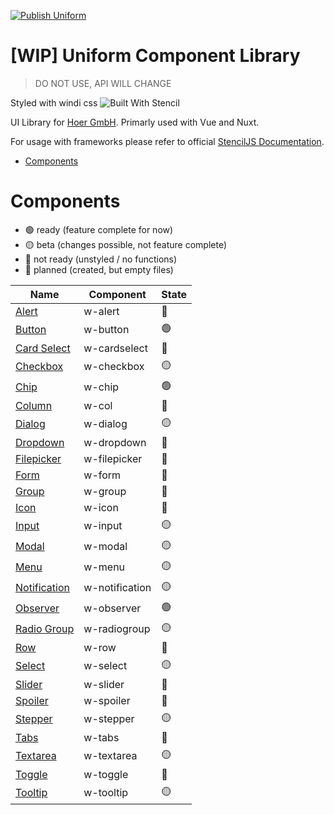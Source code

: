 [![Publish Uniform](https://github.com/dieUrbans/uniform/actions/workflows/npm-publish.yml/badge.svg?branch=master)](https://github.com/dieUrbans/uniform/actions/workflows/npm-publish.yml)

# [WIP] Uniform Component Library

> DO NOT USE, API WILL CHANGE

Styled with windi css
![Built With Stencil](https://img.shields.io/badge/-Built%20With%20Stencil-16161d.svg?logo=data%3Aimage%2Fsvg%2Bxml%3Bbase64%2CPD94bWwgdmVyc2lvbj0iMS4wIiBlbmNvZGluZz0idXRmLTgiPz4KPCEtLSBHZW5lcmF0b3I6IEFkb2JlIElsbHVzdHJhdG9yIDE5LjIuMSwgU1ZHIEV4cG9ydCBQbHVnLUluIC4gU1ZHIFZlcnNpb246IDYuMDAgQnVpbGQgMCkgIC0tPgo8c3ZnIHZlcnNpb249IjEuMSIgaWQ9IkxheWVyXzEiIHhtbG5zPSJodHRwOi8vd3d3LnczLm9yZy8yMDAwL3N2ZyIgeG1sbnM6eGxpbms9Imh0dHA6Ly93d3cudzMub3JnLzE5OTkveGxpbmsiIHg9IjBweCIgeT0iMHB4IgoJIHZpZXdCb3g9IjAgMCA1MTIgNTEyIiBzdHlsZT0iZW5hYmxlLWJhY2tncm91bmQ6bmV3IDAgMCA1MTIgNTEyOyIgeG1sOnNwYWNlPSJwcmVzZXJ2ZSI%2BCjxzdHlsZSB0eXBlPSJ0ZXh0L2NzcyI%2BCgkuc3Qwe2ZpbGw6I0ZGRkZGRjt9Cjwvc3R5bGU%2BCjxwYXRoIGNsYXNzPSJzdDAiIGQ9Ik00MjQuNywzNzMuOWMwLDM3LjYtNTUuMSw2OC42LTkyLjcsNjguNkgxODAuNGMtMzcuOSwwLTkyLjctMzAuNy05Mi43LTY4LjZ2LTMuNmgzMzYuOVYzNzMuOXoiLz4KPHBhdGggY2xhc3M9InN0MCIgZD0iTTQyNC43LDI5Mi4xSDE4MC40Yy0zNy42LDAtOTIuNy0zMS05Mi43LTY4LjZ2LTMuNkgzMzJjMzcuNiwwLDkyLjcsMzEsOTIuNyw2OC42VjI5Mi4xeiIvPgo8cGF0aCBjbGFzcz0ic3QwIiBkPSJNNDI0LjcsMTQxLjdIODcuN3YtMy42YzAtMzcuNiw1NC44LTY4LjYsOTIuNy02OC42SDMzMmMzNy45LDAsOTIuNywzMC43LDkyLjcsNjguNlYxNDEuN3oiLz4KPC9zdmc%2BCg%3D%3D&colorA=16161d&style=flat-square)

UI Library for [Hoer GmbH](https://hoer-electronic.de/en/). Primarly used with Vue and Nuxt.

For usage with frameworks please refer to official [StencilJS Documentation](https://stenciljs.com/docs/overview).

- [Components](#components)

# Components

<a name="components"></a>

- 🟢 ready (feature complete for now)
- 🟡 beta (changes possible, not feature complete)
- 🔴 not ready (unstyled / no functions)
- 🔵 planned (created, but empty files)

| Name                                                                                           | Component      | State |
| ---------------------------------------------------------------------------------------------- | -------------- | ----- |
| [Alert](https://github.com/dieUrbans/uniform/tree/master/src/components/w-alert)               | w-alert        | 🔵    |
| [Button](https://github.com/dieUrbans/uniform/tree/master/src/components/w-button)             | w-button       | 🟢    |
| [Card Select](https://github.com/dieUrbans/uniform/tree/master/src/components/w-cardselect)    | w-cardselect   | 🔵    |
| [Checkbox](https://github.com/dieUrbans/uniform/tree/master/src/components/w-checkbox)         | w-checkbox     | 🟡    |
| [Chip](https://github.com/dieUrbans/uniform/tree/master/src/components/w-chip)                 | w-chip         | 🟢    |
| [Column](https://github.com/dieUrbans/uniform/tree/master/src/components/w-col)                | w-col          | 🔵    |
| [Dialog](https://github.com/dieUrbans/uniform/tree/master/src/components/w-dialog)             | w-dialog       | 🟡    |
| [Dropdown](https://github.com/dieUrbans/uniform/tree/master/src/components/w-dropdown)         | w-dropdown     | 🔵    |
| [Filepicker](https://github.com/dieUrbans/uniform/tree/master/src/components/w-filepicker)     | w-filepicker   | 🔵    |
| [Form](https://github.com/dieUrbans/uniform/tree/master/src/components/w-form)                 | w-form         | 🔵    |
| [Group](https://github.com/dieUrbans/uniform/tree/master/src/components/w-group)               | w-group        | 🔵    |
| [Icon](https://github.com/dieUrbans/uniform/tree/master/src/components/w-icon)                 | w-icon         | 🔵    |
| [Input](https://github.com/dieUrbans/uniform/tree/master/src/components/w-input)               | w-input        | 🟡    |
| [Modal](https://github.com/dieUrbans/uniform/tree/master/src/components/w-modal)               | w-modal        | 🟡    |
| [Menu](https://github.com/dieUrbans/uniform/tree/master/src/components/w-menu)                 | w-menu         | 🟡    |
| [Notification](https://github.com/dieUrbans/uniform/tree/master/src/components/w-notification) | w-notification | 🟡    |
| [Observer](https://github.com/dieUrbans/uniform/tree/master/src/components/w-observer)         | w-observer     | 🟢    |
| [Radio Group](https://github.com/dieUrbans/uniform/tree/master/src/components/w-radiogroup)    | w-radiogroup   | 🟡    |
| [Row](https://github.com/dieUrbans/uniform/tree/master/src/components/w-row)                   | w-row          | 🔵    |
| [Select](https://github.com/dieUrbans/uniform/tree/master/src/components/w-select)             | w-select       | 🟡    |
| [Slider](https://github.com/dieUrbans/uniform/tree/master/src/components/w-slider)             | w-slider       | 🔵    |
| [Spoiler](https://github.com/dieUrbans/uniform/tree/master/src/components/w-spoiler)           | w-spoiler      | 🔵    |
| [Stepper](https://github.com/dieUrbans/uniform/tree/master/src/components/w-stepper)           | w-stepper      | 🟡    |
| [Tabs](https://github.com/dieUrbans/uniform/tree/master/src/components/w-tabs)                 | w-tabs         | 🔵    |
| [Textarea](https://github.com/dieUrbans/uniform/tree/master/src/components/w-textarea)         | w-textarea     | 🟡    |
| [Toggle](https://github.com/dieUrbans/uniform/tree/master/src/components/w-toggle)             | w-toggle       | 🔵    |
| [Tooltip](https://github.com/dieUrbans/uniform/tree/master/src/components/w-tooltip)           | w-tooltip      | 🟡    |
